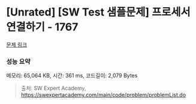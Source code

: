 # [Unrated] [SW Test 샘플문제] 프로세서 연결하기 - 1767 

[문제 링크](https://swexpertacademy.com/main/code/problem/problemDetail.do?contestProbId=AV4suNtaXFEDFAUf) 

### 성능 요약

메모리: 65,064 KB, 시간: 361 ms, 코드길이: 2,079 Bytes



> 출처: SW Expert Academy, https://swexpertacademy.com/main/code/problem/problemList.do